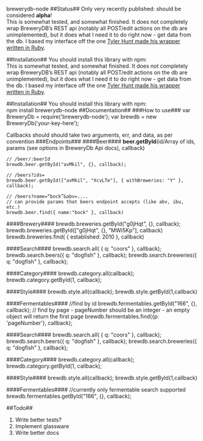 brewerydb-node
##Status##
Only very recently published: should be considered **alpha**!     
This is somewhat tested, and somewhat finished. It does not completely wrap BreweryDB’s
REST api (notably all POST/edit actions on the db are unimplemented), but it does what I need it to do right now - get data from the db. I based my interface off the one [Tyler Hunt made his wrapper written in Ruby](https://github.com/tylerhunt/brewery_db).

##Installation##
You should install this library with npm:    
This is somewhat tested, and somewhat finished. It does not completely wrap BreweryDB’s
REST api (notably all POST/edit actions on the db are unimplemented), but it does what I need it to do right now - get data from the db. I based my interface off the one [Tyler Hunt made his wrapper written in Ruby](https://github.com/tylerhunt/brewery_db).

##Installation##
You should install this library with npm:    
	npm install brewerydb-node
##Documentation##
###How to use###
	var BreweryDb = require('brewerydb-node');
	var brewdb = new BreweryDb('your-key-here');

Callbacks should should take two arguments, err, and data, as per convention
###Endpoints###
####Beer####
**beer.getById**(id/Array of ids, params (see options in BreweryDb Api docs),
callback)        

	// /beer/:beerId
	brewdb.beer.getById("avMkil", {}, callback);      

	// /beers?ids=
	brewdb.beer.getById(["avMkil", "XcvLTe"], { withBreweries: "Y" }, callback);     

	// /beers?name=“bock”&abv=....
	// can provide params that beers endpoint accepts (like abv, ibu, etc.)
	brewdb.beer.find({ name:"bock" }, callback)

####Brewery####
	brewdb.breweries.getById("g0jHqt", {}, callback);
	brewdb.breweries.getById(["g0jHqt", {}, "MWi5Kp"], callback)
	brewdb.breweries.find( { established: 2010 }, callback)

####Search####
	brewdb.search.all( { q: "coors" }, callback);
	brewdb.search.beers({ q: "dogfish" }, callback);
	brewdb.search.breweries({ q: "dogfish" }, callback);

####Category####
	brewdb.category.all(callback);
	brewdb.category.getById(1, callback);

####Style####
	brewdb.style.all(callback);
	brewdb.style.getById(1,callback)

####Fermentables####
  //find by id
	brewdb.fermentables.getById("166", {}, callback);
  // find by page - pageNumber should be an integer - an empty object will return the first page
  brewdb.fermentables.find({p: 'pageNumber'}, callback);

####Search####
	brewdb.search.all( { q: "coors" }, callback);
	brewdb.search.beers({ q: "dogfish" }, callback);
	brewdb.search.breweries({ q: "dogfish" }, callback);

####Category####
	brewdb.category.all(callback);
	brewdb.category.getById(1, callback);

####Style####
	brewdb.style.all(callback);
	brewdb.style.getById(1,callback)

####Fermentables####
	//currently only fermentable search supported
	brewdb.fermentables.getById("166", {}, callback);

##Todo##
1. Write better tests?
2. Implement glassware
3. Write better docs
